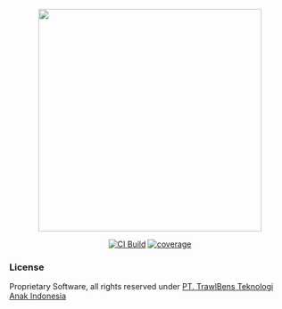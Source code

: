 <p align="center">
    <a href="https://trawlbens.id" target="_blank"><img src="https://www.trawlbens.id/assets/static/logo.4114385.7927df15e26264d4d288b354c7a22c2f.png" width="400"></a>
</p>

<p align="center">
<a href="https://github.com/Trawlbens-Dev/trawlbens.core/actions"><img src="https://github.com/Trawlbens-Dev/trawlbens%2Ecore/workflows/CI%20Build/badge.svg" alt="CI Build" /></a>
<a href="https://codecov.io/gh/Trawlbens-Dev/trawlbens.core"><img src="https://codecov.io/gh/Trawlbens-Dev/trawlbens.core/branch/master/graph/badge.svg?token=N1NBNHEB6O" alt="coverage" /></a>
</p>

### License

Proprietary Software, all rights reserved under [PT. TrawlBens Teknologi Anak Indonesia](https://trawlbens.co.id)
 
